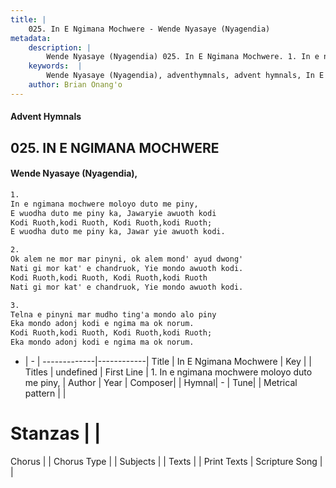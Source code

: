```yaml
---
title: |
    025. In E Ngimana Mochwere - Wende Nyasaye (Nyagendia)
metadata:
    description: |
        Wende Nyasaye (Nyagendia) 025. In E Ngimana Mochwere. 1. In e ngimana mochwere moloyo duto me piny, E wuodha duto me piny ka, Jawaryie awuoth kodi Kodi Ruoth,kodi Ruoth, Kodi Ruoth,kodi Ruoth; E wuodha duto me piny ka, Jawar yie awuoth kodi.  2. Ok alem ne mor mar pinyni, ok alem mond' ayud dwong' Nati gi mor kat' e chandruok, Yie mondo awuoth kodi. Kodi Ruoth,kodi Ruoth, Kodi Ruoth,kodi Ruoth Nati gi mor kat' e chandruok, Yie mondo awuoth kodi.  3. Telna e pinyni mar mudho ting'a mondo alo piny Eka mondo adonj kodi e ngima ma ok norum. Kodi Ruoth,kodi Ruoth, Kodi Ruoth,kodi Ruoth; Eka mondo adonj kodi e ngima ma ok norum.  
    keywords:  |
        Wende Nyasaye (Nyagendia), adventhymnals, advent hymnals, In E Ngimana Mochwere, 1. In e ngimana mochwere moloyo duto me piny,. 
    author: Brian Onang'o
---
```


#### Advent Hymnals
## 025. IN E NGIMANA MOCHWERE
####  Wende Nyasaye (Nyagendia),

```txt
1.
In e ngimana mochwere moloyo duto me piny,
E wuodha duto me piny ka, Jawaryie awuoth kodi
Kodi Ruoth,kodi Ruoth, Kodi Ruoth,kodi Ruoth;
E wuodha duto me piny ka, Jawar yie awuoth kodi.

2.
Ok alem ne mor mar pinyni, ok alem mond' ayud dwong'
Nati gi mor kat' e chandruok, Yie mondo awuoth kodi.
Kodi Ruoth,kodi Ruoth, Kodi Ruoth,kodi Ruoth
Nati gi mor kat' e chandruok, Yie mondo awuoth kodi.

3.
Telna e pinyni mar mudho ting'a mondo alo piny
Eka mondo adonj kodi e ngima ma ok norum.
Kodi Ruoth,kodi Ruoth, Kodi Ruoth,kodi Ruoth;
Eka mondo adonj kodi e ngima ma ok norum.


```

- |   -  |
-------------|------------|
Title | In E Ngimana Mochwere |
Key |  |
Titles | undefined |
First Line | 1. In e ngimana mochwere moloyo duto me piny, |
Author | 
Year | 
Composer| |
Hymnal|  - |
Tune|  |
Metrical pattern | |
# Stanzas |  |
Chorus |  |
Chorus Type |  |
Subjects | |
Texts |  |
Print Texts | 
Scripture Song |  |
    
